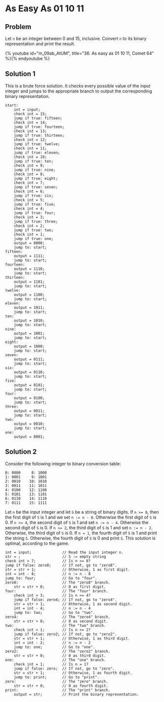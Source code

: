 # As Easy As 01 10 11

## Problem

Let `n` be an integer between 0 and 15, inclusive. Convert `n` to its binary
representation and print the result.

{% youtube id="m_09ab_AtUM", title="36. As easy as 01 10 11, Comet 64" %}{% endyoutube %}

## Solution 1

This is a brute force solution. It checks every possible value of the input
integer and jumps to the appropriate branch to output the corresponding binary
representation.

```
start:
    int = input;
    check int = 15;
    jump if true: fifteen;
    check int = 14;
    jump if true: fourteen;
    check int = 13;
    jump if true: thirteen;
    check int = 12;
    jump if true: twelve;
    check int = 11;
    jump if true: eleven;
    check int = 10;
    jump if true: ten;
    check int = 9;
    jump if true: nine;
    check int = 8;
    jump if true: eight;
    check int = 7;
    jump if true: seven;
    check int = 6;
    jump if true: six;
    check int = 5;
    jump if true: five;
    check int = 4;
    jump if true: four;
    check int = 3;
    jump if true: three;
    check int = 2;
    jump if true: two;
    check int = 1;
    jump if true: one;
    output = 0000;
    jump to: start;
fifteen:
    output = 1111;
    jump to: start;
fourteen:
    output = 1110;
    jump to: start;
thirteen:
    output = 1101;
    jump to: start;
twelve:
    output = 1100;
    jump to: start;
eleven:
    output = 1011;
    jump to: start;
ten:
    output = 1010;
    jump to: start;
nine:
    output = 1001;
    jump to: start;
eight:
    output = 1000;
    jump to: start;
seven:
    output = 0111;
    jump to: start;
six:
    output = 0110;
    jump to: start;
five:
    output = 0101;
    jump to: start;
four:
    output = 0100;
    jump to: start;
three:
    output = 0011;
    jump to: start;
two:
    output = 0010;
    jump to: start;
one:
    output = 0001;
```

## Solution 2

Consider the following integer to binary conversion table:

```
0: 0000     8: 1000
1: 0001     9: 1001
2: 0010    10: 1010
3: 0011    11: 1011
4: 0100    12: 1100
5: 0101    13: 1101
6: 0110    14: 1110
7: 0111    15: 1111
```

Let `n` be the input integer and let `S` be a string of binary digits. If
`n >= 8`, then the first digit of `S` is 1 and we set `n := n - 8`. Otherwise
the first digit of `S` is 0. If `n >= 4`, the second digit of `S` is 1 and set
`n := n - 4`. Otherwise the second digit of `S` is 0. If `n >= 2`, the third
digit of `S` is 1 and set `n := n - 2`. Otherwise, the third digit of `S` is 0.
If `n = 1`, the fourth digit of `S` is 1 and print the string `S`. Otherwise,
the fourth digit of `S` is 0 and print `S`. This solution is optimal, according
to the game.

```
int = input;              // Read the input integer n.
str = ;                   // S := empty string
check int > 7;            // Is n >= 8?
jump if false: zero8;     // If not, go to "zero8".
str = str + 1;            // Otherwise, 1 as first digit.
int = int - 8;            // n := n - 8
jump to: four;            // Go to "four".
zero8:                    // The "zero8" branch.
    str = str + 0;        // 0 as first digit.
four:                     // The "four" branch.
    check int > 3;        // Is n >= 4?
    jump if false: zero4; // If not, go to "zero4".
    str = str + 1;        // Otherwise, 1 as second digit.
    int = int - 4;        // n := n - 4
    jump to: two;         // Go to "two".
zero4:                    // The "zero4" branch.
    str = str + 0;        // 0 as second digit.
two:                      // The "two" branch.
    check int > 1;        // Is n >= 2?
    jump if false: zero2; // If not, go to "zero2".
    str = str + 1;        // Otherwise, 1 as third digit.
    int = int - 2;        // n := n - 2
    jump to: one;         // Go to "one".
zero2:                    // The "zero2" branch.
    str = str + 0;        // 0 as third digit.
one:                      // The "one" branch.
    check int = 1;        // Is n = 1?
    jump if false: zero;  // If not, go to "zero".
    str = str + 1;        // Otherwise, 1 as fourth digit.
    jump to: print;       // Go to "print".
zero:                     // The "zero" branch.
    str = str + 0;        // 0 as fourth digit.
print:                    // The "print" branch.
    output = str;         // Print the binary representation.
```
